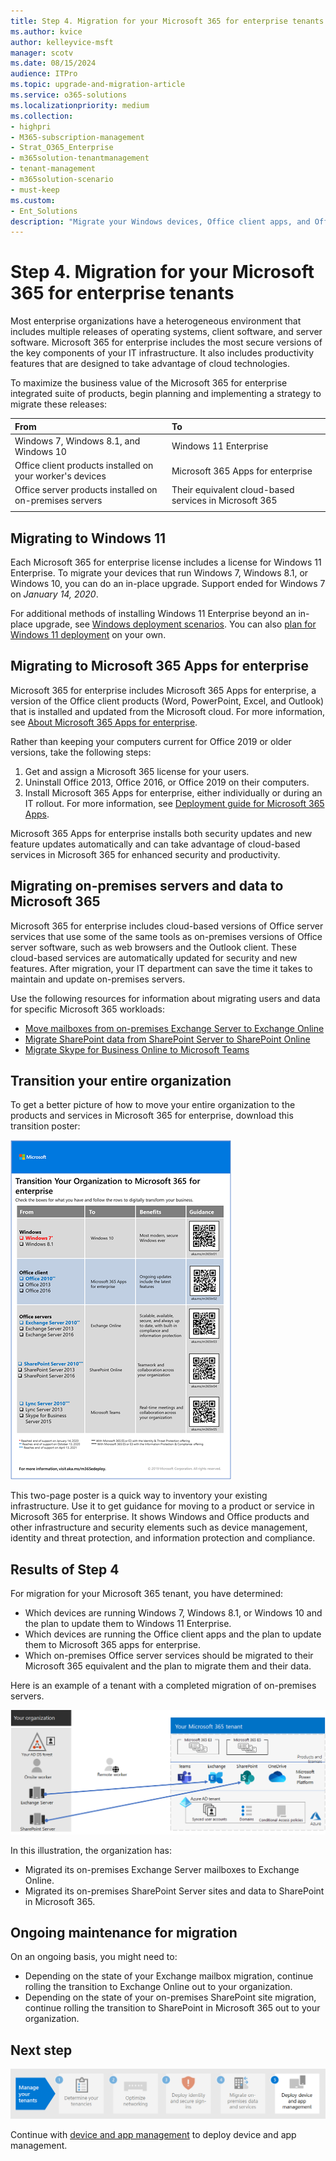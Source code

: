 ```yaml
---
title: Step 4. Migration for your Microsoft 365 for enterprise tenants
ms.author: kvice
author: kelleyvice-msft
manager: scotv
ms.date: 08/15/2024
audience: ITPro
ms.topic: upgrade-and-migration-article
ms.service: o365-solutions
ms.localizationpriority: medium
ms.collection: 
- highpri
- M365-subscription-management
- Strat_O365_Enterprise
- m365solution-tenantmanagement
- tenant-management
- m365solution-scenario
- must-keep
ms.custom:
- Ent_Solutions
description: "Migrate your Windows devices, Office client apps, and Office servers for your Microsoft 365 tenants."
---
```


# Step 4. Migration for your Microsoft 365 for enterprise tenants

Most enterprise organizations have a heterogeneous environment that includes multiple releases of operating systems, client software, and server software. Microsoft 365 for enterprise includes the most secure versions of the key components of your IT infrastructure. It also includes productivity features that are designed to take advantage of cloud technologies.

To maximize the business value of the Microsoft 365 for enterprise integrated suite of products, begin planning and implementing a strategy to migrate these releases:

| From | To |
|:-------|:-----|
| Windows 7, Windows 8.1, and Windows 10 | Windows 11 Enterprise |
| Office client products installed on your worker's devices | Microsoft 365 Apps for enterprise |
| Office server products installed on on-premises servers | Their equivalent cloud-based services in Microsoft 365 |
|  |  |

## Migrating to Windows 11

Each Microsoft 365 for enterprise license includes a license for Windows 11 Enterprise. To migrate your devices that run Windows 7, Windows 8.1, or Windows 10, you can do an in-place upgrade. Support ended for Windows 7 on *January 14, 2020*.

For additional methods of installing Windows 11 Enterprise beyond an in-place upgrade, see [Windows deployment scenarios](/windows/deployment/windows-deployment-scenarios). You can also [plan for Windows 11 deployment](/windows/deployment/planning/) on your own.

## Migrating to Microsoft 365 Apps for enterprise

Microsoft 365 for enterprise includes Microsoft 365 Apps for enterprise, a version of the Office client products (Word, PowerPoint, Excel, and Outlook) that is installed and updated from the Microsoft cloud. For more information, see [About Microsoft 365 Apps for enterprise](/deployoffice/about-microsoft-365-apps).

Rather than keeping your computers current for Office 2019 or older versions, take the following steps:

1. Get and assign a Microsoft 365 license for your users.
2. Uninstall Office 2013, Office 2016, or Office 2019 on their computers.
3. Install Microsoft 365 Apps for enterprise, either individually or during an IT rollout. For more information, see [Deployment guide for Microsoft 365 Apps](/deployoffice/deployment-guide-microsoft-365-apps).

Microsoft 365 Apps for enterprise installs both security updates and new feature updates automatically and can take advantage of cloud-based services in Microsoft 365 for enhanced security and productivity.

## Migrating on-premises servers and data to Microsoft 365

Microsoft 365 for enterprise includes cloud-based versions of Office server services that use some of the same tools as on-premises versions of Office server software, such as web browsers and the Outlook client. These cloud-based services are automatically updated for security and new features. After migration, your IT department can save the time it takes to maintain and update on-premises servers.

Use the following resources for information about migrating users and data for specific Microsoft 365 workloads:

- [Move mailboxes from on-premises Exchange Server to Exchange Online](/exchange/hybrid-deployment/move-mailboxes)
- [Migrate SharePoint data from SharePoint Server to SharePoint Online](/sharepointmigration/migrate-to-sharepoint-online)
- [Migrate Skype for Business Online to Microsoft Teams](/microsoftteams/migration-interop-guidance-for-teams-with-skype)

## Transition your entire organization

To get a better picture of how to move your entire organization to the products and services in Microsoft 365 for enterprise, download this transition poster:

[![Image showing the Transition to Microsoft 365 poster.](../media/microsoft-365-overview/transition-org-to-m365.png)](https://download.microsoft.com/download/2/c/7/2c7bcc04-aae3-4604-9707-1ffff66b9851/transition-org-to-m365.pdf)

This two-page poster is a quick way to inventory your existing infrastructure. Use it to get guidance for moving to a product or service in Microsoft 365 for enterprise. It shows Windows and Office products and other infrastructure and security elements such as device management, identity and threat protection, and information protection and compliance.

## Results of Step 4

For migration for your Microsoft 365 tenant, you have determined:

- Which devices are running Windows 7, Windows 8.1, or Windows 10 and the plan to update them to Windows 11 Enterprise.
- Which devices are running the Office client apps and the plan to update them to Microsoft 365 apps for enterprise.
- Which on-premises Office server services should be migrated to their Microsoft 365 equivalent and the plan to migrate them and their data.

Here is an example of a tenant with a completed migration of on-premises servers.

![Example of a tenant with a completed migration of on-premises servers.](../media/tenant-management-overview/tenant-management-tenant-build-step4.png)

In this illustration, the organization has:

- Migrated its on-premises Exchange Server mailboxes to Exchange Online.
- Migrated its on-premises SharePoint Server sites and data to SharePoint in Microsoft 365.

## Ongoing maintenance for migration

On an ongoing basis, you might need to:

- Depending on the state of your Exchange mailbox migration, continue rolling the transition to Exchange Online out to your organization.
- Depending on the state of your on-premises SharePoint site migration, continue rolling the transition to SharePoint in Microsoft 365 out to your organization.

## Next step

[![Step 5. Deploy device and app management.](../media/tenant-management-overview/tenant-management-step-grid-device-mgmt.png)](tenant-management-device-management.md)

Continue with [device and app management](tenant-management-device-management.md) to deploy device and app management.
